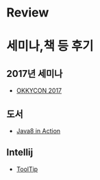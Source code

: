 # Review
세미나,책 등 후기
================================

2017년 세미나
------
- [OKKYCON 2017]()


도서
------
- [Java8 in Action]()



Intellij
------
- [ToolTip]()
